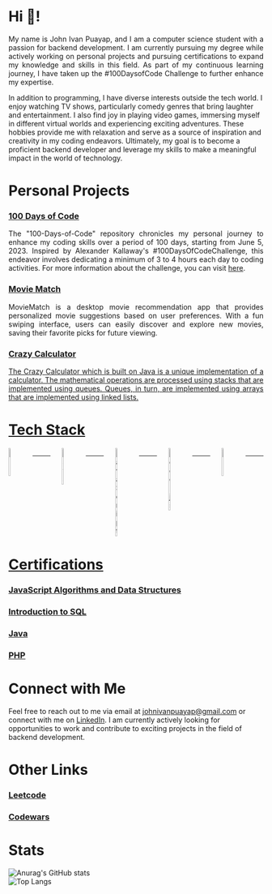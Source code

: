# Hi 👋!
<p align="justify"> My name is John Ivan Puayap, and I am a computer science student with a passion for backend development. I am currently pursuing my degree   while actively working on personal projects and pursuing certifications to expand my knowledge and skills in this field. As part of my continuous learning journey, I have taken up the #100DaysofCode Challenge to further enhance my expertise.

In addition to programming, I have diverse interests outside the tech world. I enjoy watching TV shows, particularly comedy genres that bring laughter and  entertainment. I also find joy in playing video games, immersing myself in different virtual worlds and experiencing exciting adventures. These hobbies provide me with relaxation and serve as a source of inspiration and creativity in my coding endeavors. Ultimately, my goal is to become a proficient backend developer and leverage my skills to make a meaningful impact in the world of technology. </p>

# Personal Projects
<h3><a href="https://github.com/johnivanpuayap/100-days-of-code">100 Days of Code</a></h3>
<p align="justify"> The "100-Days-of-Code" repository chronicles my personal journey to enhance my coding skills over a period of 100 days, starting from June 5, 2023<!--, and concluding on September 12, 2023-->. Inspired by Alexander Kallaway's #100DaysOfCodeChallenge, this endeavor involves dedicating a minimum of 3 to 4 hours each day to coding activities. For more information about the challenge, you can visit <a href="https://www.100daysofcode.com/">here</a>.</p>

<h3><a href="https://github.com/johnivanpuayap/CrazyCalculator">Movie Match</a></h3>
<p align="justify"> MovieMatch is a desktop movie recommendation app that provides personalized movie suggestions based on user preferences. With a fun swiping interface, users can easily discover and explore new movies, saving their favorite picks for future viewing.</p>

<h3><a href="https://github.com/johnivanpuayap/CrazyCalculator">Crazy Calculator</h3>
<p align="justify"> The Crazy Calculator which is built on Java is a unique implementation of a calculator. The mathematical operations are processed using stacks that are implemented using queues. Queues, in turn, are implemented using arrays that are implemented using linked lists.</p>

<!-- <h3>Genshin Artifact Adder</h3>
<p align="justify"> The Genshin Artifact Adder is a web-based tool built using the MERN stack. This tool enables users to upload artifacts from the popular game, Genshin Impact, and automatically calculates their stats, while ensuring that only valid artifacts are added. The tool features a sleek and intuitive user interface built using React.js, which allows users to easily upload artifacts and view their stats. The backend of the tool is built using Node.js and Express.js, which enables efficient processing of the data and ensures the tool runs smoothly. The Genshin Artifact Adder utilizes MongoDB to store the uploaded artifact data, which allows for easy retrieval and management of the data.</p> -->
  
# Tech Stack
 <div style="display: flex; justify-content: space-between;">
   <img src="https://user-images.githubusercontent.com/26178408/232866192-93e32100-2d9d-4ff3-b4fd-4ab5bd06fe75.png" width="5%" height="5%" title="C++" >
   &nbsp; &nbsp; &nbsp; &nbsp; &nbsp;
   <img src="https://user-images.githubusercontent.com/82251402/208086472-e7ed5a35-d756-4540-98b9-1f6c29c67260.png" width="5%" height="5%" title="Java">
   &nbsp; &nbsp; &nbsp; &nbsp; &nbsp;
   <img src="https://user-images.githubusercontent.com/26178408/232867315-70885850-6263-4347-b746-fab6c2a65114.png" width="5%" height="5%" title="JavaScript">
   &nbsp; &nbsp; &nbsp; &nbsp; &nbsp;
   <img src="https://user-images.githubusercontent.com/26178408/232866950-97796c5f-eab8-46ff-b33f-e90a656bc1a3.png" width="5%" height="5%" title="Node.js">
   &nbsp; &nbsp; &nbsp; &nbsp; &nbsp;
   <img src="https://user-images.githubusercontent.com/26178408/232867520-7cbd7f3b-7a25-436f-8541-391f36e1c100.png" width="5%" height="5%" title="PHP">
   &nbsp; &nbsp; &nbsp; &nbsp; &nbsp;
 </div>

# Certifications
 <h3><a href="https://www.freecodecamp.org/certification/johnivanpuayap/javascript-algorithms-and-data-structures" target="_blank" rel="noopener noreferrer">JavaScript Algorithms and Data Structures</a></h3>

 <h3><a href="https://www.sololearn.com/certificates/CT-C91QTJO4">Introduction to SQL</a></h3>

 <h3><a href="https://www.sololearn.com/certificates/CT-IYZC6MMK">Java</a></h3>

 <h3><a href="https://www.sololearn.com/certificates/CT-IBTIF1EB">PHP</a></h3>

# Connect with Me
Feel free to reach out to me via email at johnivanpuayap@gmail.com or connect with me on [LinkedIn](https://www.linkedin.com/in/johnivanpuayap/). I am currently actively looking for opportunities to work and contribute to exciting projects in the field of backend development.

# Other Links
<h3><a href="https://leetcode.com/johnivanpuayap/">Leetcode</a></h3>
<h3><a href="https://www.codewars.com/users/johnivanpuayap">Codewars</a></h3>

# Stats
![Anurag's GitHub stats](https://github-readme-stats.vercel.app/api?username=johnivanpuayap&show_icons=true&theme=transparent)
<br>
![Top Langs](https://github-readme-stats.vercel.app/api/top-langs/?username=johnivanpuayap&layout=compact)
